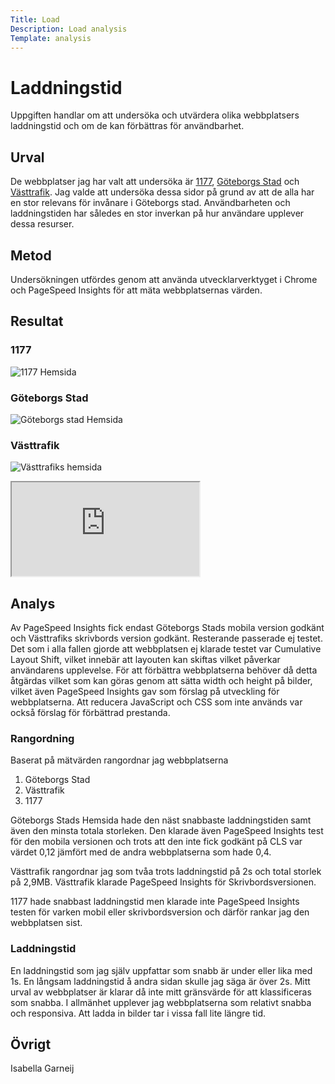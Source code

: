 ```yaml
---
Title: Load
Description: Load analysis
Template: analysis
---
```


Laddningstid
=======================

Uppgiften handlar om att undersöka och utvärdera olika webbplatsers laddningstid och om de kan förbättras för användbarhet. 

Urval
-----------------------

De webbplatser jag har valt att undersöka är [1177](https://www.1177.se), [Göteborgs Stad](https://www.goteborg.se) och [Västtrafik](https://www.vasttrafik.se). Jag valde att undersöka dessa sidor på grund av att de alla har en stor relevans för invånare i Göteborgs stad. Användbarheten och laddningstiden har således en stor inverkan på hur användare upplever dessa resurser. 

Metod
-----------------------
Undersökningen utfördes genom att använda utvecklarverktyget i Chrome och PageSpeed Insights för att mäta webbplatsernas värden. 

Resultat
-----------------------
### 1177
![1177 Hemsida](%base_url%/image/1177.png?q=50)
### Göteborgs Stad
![Göteborgs stad Hemsida](%base_url%/image/goteborg.png?q=50)
### Västtrafik
![Västtrafiks hemsida](%base_url%/image/vasttrafik.png?q=50)
<div class="iframe-container">
    <iframe src="https://docs.google.com/spreadsheets/d/e/2PACX-1vQBvIWuzmocyjRIY_7A2VTe5vQb7MckDEI4KMKvjOssOvlo4dC-Jcc97pD59epQDpBbz-QpjwIFmvgA/pubhtml?widget=true&amp;headers=false"></iframe>
</div>


Analys
-----------------------
Av PageSpeed Insights fick endast Göteborgs Stads mobila version godkänt och Västtrafiks skrivbords version godkänt. Resterande passerade ej testet. Det som i alla fallen gjorde att webbplatsen ej klarade testet var Cumulative Layout Shift, vilket innebär att layouten kan skiftas vilket påverkar användarens upplevelse. För att förbättra webbplatserna behöver då detta åtgärdas vilket som kan göras genom att sätta width och height på bilder, vilket även PageSpeed Insights gav som förslag på utveckling för webbplatserna. Att reducera JavaScript och CSS som inte används var också förslag för förbättrad prestanda. 

### Rangordning
Baserat på mätvärden rangordnar jag webbplatserna
1. Göteborgs Stad 
2. Västtrafik
3. 1177

Göteborgs Stads Hemsida hade den näst snabbaste laddningstiden samt även den minsta totala storleken. Den klarade även PageSpeed Insights test för den mobila versionen och trots att den inte fick godkänt på CLS var värdet 0,12 jämfört med de andra webbplatserna som hade 0,4.

Västtrafik rangordnar jag som tvåa trots laddningstid på 2s och total storlek på 2,9MB. Västtrafik klarade PageSpeed Insights för Skrivbordsversionen. 

1177 hade snabbast laddningstid men klarade inte PageSpeed Insights testen för varken mobil eller skrivbordsversion och därför rankar jag den webbplatsen sist.

### Laddningstid
En laddningstid som jag själv uppfattar som snabb är under eller lika med 1s. En långsam laddningstid å andra sidan skulle jag säga är över 2s. Mitt urval av webbplatser är klarar då inte mitt gränsvärde för att klassificeras som snabba. I allmänhet upplever jag webbplatserna som relativt snabba och responsiva. Att ladda in bilder tar i vissa fall lite längre tid. 

Övrigt
-----------------------
Isabella Garneij